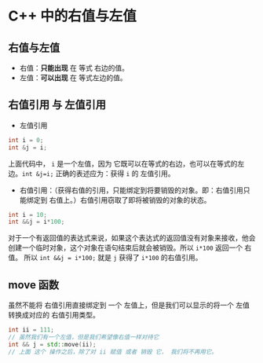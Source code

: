 # C++ 中的右值与左值

## 右值与左值

* 右值：**只能出现** 在 等式 右边的值。
* 左值：**可以出现** 在 等式左边的值。



## 右值引用 与 左值引用

* 左值引用

```c++
int i = 0;
int &j = i;
```

上面代码中， `i` 是一个左值，因为 它既可以在等式的右边，也可以在等式的左边。`int &j=i;` 正确的表述应为：获得 `i` 的 左值引用。



* 右值引用：（获得右值的引用，只能绑定到将要销毁的对象。即：右值引用只能绑定到 右值上。）右值引用窃取了即将被销毁的对象的状态。

```c++
int i = 10;
int &&j = i*100;
```

对于一个有返回值的表达式来说，如果这个表达式的返回值没有对象来接收，他会创建一个临时对象，这个对象在语句结束后就会被销毁。所以 `i*100` 返回一个 右值。 所以 `int &&j = i*100;` 就是 `j` 获得了 `i*100` 的右值引用。



## move 函数

虽然不能将 右值引用直接绑定到 一个 左值上，但是我们可以显示的将一个 左值转换成对应的 右值引用类型。

```c++
int ii = 111;
// 虽然我们有一个左值，但是我们希望像右值一样对待它
int && j = std::move(ii);
// 上面 这个 操作之后，除了对 ii 赋值 或者 销毁 它， 我们将不再用它。

```

